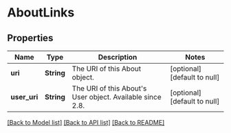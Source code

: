 # AboutLinks

## Properties
Name | Type | Description | Notes
------------ | ------------- | ------------- | -------------
**uri** | **String** | The URI of this About object. | [optional] [default to null]
**user_uri** | **String** | The URI of this About&#39;s User object. Available since 2.8. | [optional] [default to null]

[[Back to Model list]](../README.md#documentation-for-models) [[Back to API list]](../README.md#documentation-for-api-endpoints) [[Back to README]](../README.md)


